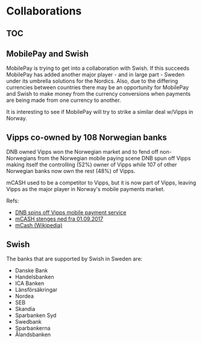 # Collaborations

## TOC

<!-- toc -->

## MobilePay and Swish

MobilePay is trying to get into a collaboration with Swish. If this succeeds MobilePay has added another major player - and in large part - Sweden under its umbrella solutions for the Nordics. Also, due to the differing currencies between countries there may be an opportunity for MobilePay and Swish to make money from the currency conversions when payments are being made from one currency to another.

It is interesting to see if MobilePay will try to strike a similar deal w/Vipps in Norway.

## Vipps co-owned by 108 Norwegian banks

DNB owned Vipps won the Norwegian market and to fend off non-Norwegians from the Norwegian mobile paying scene DNB spun off Vipps making itself the controlling (52%) owner of Vipps while 107 of other Norwegian banks now own the rest (48%) of Vipps.

mCASH used to be a competitor to Vipps, but it is now part of Vipps, leaving Vipps as the major player in Norway's mobile payments market.

Refs:
- [DNB spins off Vipps mobile payment service](https://www.finextra.com/newsarticle/30131/dnb-spins-off-vipps-mobile-payment-service)
- [mCASH stenges ned fra 01.09.2017](https://nyheter.mcash.no/press-releases/2017/6/30/mcash-stenges-ned-fra-01092017)
- [mCash (Wikipedia)](https://no.wikipedia.org/wiki/MCASH)

## Swish

The banks that are supported by Swish in Sweden are:
- Danske Bank
- Handelsbanken
- ICA Banken
- Länsförsäkringar
- Nordea
- SEB
- Skandia
- Sparbanken Syd
- Swedbank
- Sparbankerna
- Ålandsbanken

